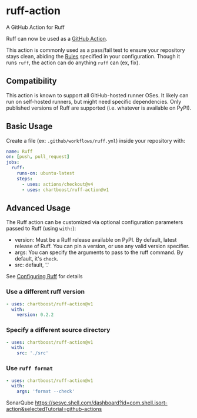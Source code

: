 # ruff-action
A GitHub Action for Ruff


Ruff can now be used as a [GitHub Action](https://github.com/features/actions).

This action is commonly used as a pass/fail test to ensure your repository stays clean, abiding the [Rules](https://docs.astral.sh/ruff/rules/) specified in your configuration.  Though it runs `ruff`, the action can do anything `ruff` can (ex, fix).

## Compatibility
This action is known to support all GitHub-hosted runner OSes.  It likely can run on self-hosted runners, but might need specific dependencies. Only published versions of Ruff are supported (i.e. whatever is available on PyPI).

## Basic Usage
Create a file (ex: `.github/workflows/ruff.yml`) inside your repository with:

```yaml
name: Ruff
on: [push, pull_request]
jobs:
  ruff:
    runs-on: ubuntu-latest
    steps:
      - uses: actions/checkout@v4
      - uses: chartboost/ruff-action@v1
```

## Advanced Usage
The Ruff action can be customized via optional configuration parameters passed to Ruff (using `with:`):

- version: Must be a Ruff release available on PyPI. By default, latest release of Ruff. You can pin a version, or use any valid version specifier.
- args: You can specify the arguments to pass to the ruff command. By default, it's `check`.
- src: default, '.'

See [Configuring Ruff](https://github.com/astral-sh/ruff/blob/main/docs/configuration.md) for details

### Use a different ruff version
```yaml
- uses: chartboost/ruff-action@v1
  with:
    version: 0.2.2
```

### Specify a different source directory
```yaml
- uses: chartboost/ruff-action@v1
  with:
    src: './src'
```

### Use `ruff format`
```yaml
- uses: chartboost/ruff-action@v1
  with:
    args: 'format --check'
```

SonarQube
https://sesvc.shell.com/dashboard?id=com.shell.isort-action&selectedTutorial=github-actions
